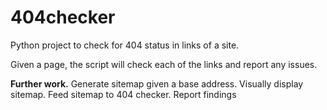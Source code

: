 # 404checker
Python project to check for 404 status in links of a site.

Given a page, the script will check each of the links and report any issues.


<strong>Further work.</strong>
Generate sitemap given a base address.
Visually display sitemap.
Feed sitemap to 404 checker.
Report findings
